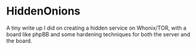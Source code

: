 # HiddenOnions

A tiny write up I did on creating a hidden service on Whonix/TOR, with a board like phpBB and some hardening techniques for both the server and the board.